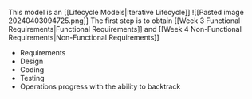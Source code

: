This model is an [[Lifecycle Models|Iterative Lifecycle]]
![[Pasted image 20240403094725.png]]
The first step is to obtain  [[Week 3 Functional Requirements|Functional Requirements]] and [[Week 4 Non-Functional Requirements|Non-Functional Requirements]]

- Requirements
- Design
- Coding
- Testing
- Operations
progress with the ability to backtrack